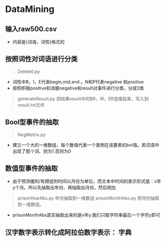 # DataMining
## 输入raw500.csv
- 内容是{词语，词性}格式的
## 按照词性对词语进行分类
> Delete0.py
- 词性中B，I，E代表begin,mid,end 。N和P代表negative 和positive
- 按照积极positive和消极negative和result对事件进行分类，分成3类
> generateResult.py 把结果result中的BR，IR，ER连接起来，写入到result.txt文件
## Bool型事件的抽取
> NegMetrix.py
- 建立一个大的一维数组，每个数值代表一个案例在该要素的bol值。若词语中出现了那个词、则为1.否则为0
## 数值型事件的抽取
- 由于预测缓刑/有期徒刑时间以月份为单位，而文本中时间的表示形式是：x年y个月。所以先抽取出年份、再抽取出月份，然后相加
> prisonYearAbs.py 年份抽取到一维数组
> prisonMonthAbs.py 把月份抽取到一维数组。
- prisonMonthAbs其实抽取出来的是x年y.我们只取字符串最后一个字符y即可

## 汉字数字表示转化成阿拉伯数字表示： 字典

